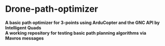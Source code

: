 # Drone-path-optimizer


**A basic path optimizer for 3-points using ArduCopter and the GNC API by Intelligent Quads**  
**A working repository for testing basic path planning algorithms via Mavros messages**















